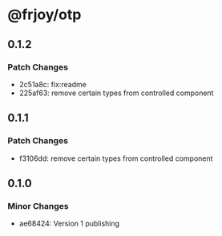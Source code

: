 # @frjoy/otp

## 0.1.2

### Patch Changes

- 2c51a8c: fix:readme
- 225af63: remove certain types from controlled component

## 0.1.1

### Patch Changes

- f3106dd: remove certain types from controlled component

## 0.1.0

### Minor Changes

- ae68424: Version 1 publishing
